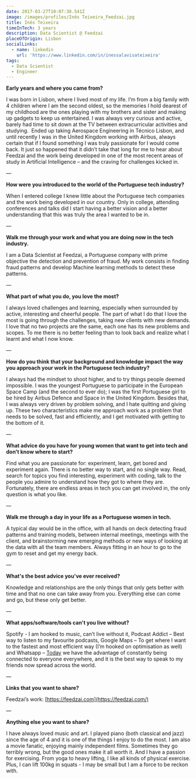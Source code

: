 ```yaml
---
date: 2017-03-27T10:07:38.541Z
image: /images/profiles/Inês Teixeira_Feedzai.jpg
title: Inês Teixeira
timeInTech: 3 years
description: Data Scientist @ Feedzai
placeOfOrigin: Lisbon
socialLinks:
  - name: linkedin
    url: 'https://www.linkedin.com/in/inessalavisateixeira'
tags:
  - Data Scientist
  - Engineer
---
```


**Early years and where you
came from?**

I was born in Lisbon, where I lived most of my life. I’m from a big family with 4 children where I am the second oldest, so the memories I hold dearest of my childhood are the ones playing with my brothers and sister and making up gadgets to keep us entertained. I was always very curious and active, barely had time to sit down at the TV between extracurricular activities and studying.  Ended up taking Aerospace Engineering in Técnico Lisbon, and until recently I was in the United Kingdom working with Airbus, always certain that if I found something I was truly passionate for I would come back. It just so happened that it didn’t take that long for me to hear about Feedzai and the work being developed in one of the most recent areas of study in Artificial Intelligence – and the craving for challenges kicked in.

— 

**How were you introduced
to the world of the Portuguese tech industry?**

When I entered college I knew little about the Portuguese tech companies and the work being developed in our country. Only in college, attending conferences and talks did I start having a better vision and a better understanding that this was truly the area I wanted to be in.

—

**Walk me through your work
and what you are doing now in the tech industry.**

I am a Data Scientist at Feedzai, a Portuguese company with prime objective the detection and prevention of fraud. My work consists in finding fraud patterns and develop Machine learning methods to detect these patterns.

—

**What part of what you do,
you love the most?**

I always loved challenges and learning, especially when surrounded by active, interesting and cheerful people. The part of what I do that I love the most is going through the challenges, taking new clients with new demands. I love that no two projects are the same, each one has its new problems and scopes. To me there is no better feeling than to look back and realize what I learnt and what I now know.

—

**How do you think that your
background and knowledge impact the way you approach your work in the
Portuguese tech industry?**

I always had the mindset to shoot higher, and to try things people deemed impossible. I was the youngest Portuguese to participate in the European Space Camp (and the second to ever do); I was the first Portuguese girl to be hired by Airbus Defence and Space in the United Kingdom. Besides that, I was always very driven by problem solving, and I hate quitting and giving up. These two characteristics make me approach work as a problem that needs to be solved, fast and efficiently, and I get motivated with getting to the bottom of it.

—

**What advice do you have
for young women that want to get into tech and don’t know where to start?**

Find what you are passionate for: experiment, learn, get bored and experiment again. There is no better way to start, and no single way. Read, search for topics you find interesting, experiment with coding, talk to the people you admire to understand how they got to where they are. Fortunately, there are endless areas in tech you can get involved in, the only question is what you like.

— 

**Walk me through a day in
your life as a Portuguese women in tech.**

A typical day would be in the office, with all hands on deck detecting fraud patterns and training models, between internal meetings, meetings with the client, and brainstorming new emerging methods or new ways of looking at the data with all the team members. Always fitting in an hour to go to the gym to reset and get my energy back.

—

**What's the best advice
you've ever received?**

Knowledge and relationships are the only things that only gets better with time and that no one can take away from you. Everything else can come and go, but these only get better.

—

**What apps/software/tools
can't you live without?**

Spotify - I am hooked to music, can’t live without it, Podcast Addict – Best way to listen to my favourite podcasts, Google Maps – To get where I want to the fastest and most efficient way (I’m hooked on optimisation as well) and Whatsapp – [Today](http://airmail.calendar/2017-03-27%2012:00:00%20WEST) we have the advantage of constantly being connected to everyone everywhere, and it is the best way to speak to my friends now spread across the world.

—

**Links that you want to share?**

Feedzai’s work: [https://feedzai.com](https://feedzai.com/)

—

**Anything else you want to share?**

I have always loved music and art. I played piano (both classical and jazz) since the age of 4 and it is one of the things I enjoy to do the most. I am also a movie fanatic, enjoying mainly independent films. Sometimes they go terribly wrong, but the good ones make it all worth it. And I have a passion for exercising. From yoga to heavy lifting, I like all kinds of physical exercise. Plus, I can lift 100kg in squats - I may be small but I am a force to be reckon with. 